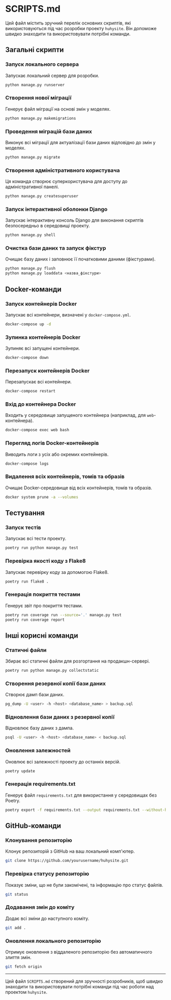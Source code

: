 
# SCRIPTS.md

Цей файл містить зручний перелік основних скриптів, які використовуються під час розробки проекту `huhysite`. Він допоможе швидко знаходити та використовувати потрібні команди.

## Загальні скрипти

### Запуск локального сервера
Запускає локальний сервер для розробки.

```bash
python manage.py runserver
```
### Створення нової міграції
Генерує файл міграції на основі змін у моделях.

```bash
python manage.py makemigrations
```

### Проведення міграцій бази даних
Виконує всі міграції для актуалізації бази даних відповідно до змін у моделях.

```bash
python manage.py migrate
```

### Створення адміністративного користувача
Ця команда створює суперкористувача для доступу до адміністративної панелі.

```bash
python manage.py createsuperuser
```

### Запуск інтерактивної оболонки Django
Запускає інтерактивну консоль Django для виконання скриптів безпосередньо в середовищі проекту.

```bash
python manage.py shell
```

### Очистка бази даних та запуск фікстур
Очищає базу даних і заповнює її початковими даними (фікстурами).

```bash
python manage.py flush
python manage.py loaddata <назва_фікстури>
```

## Docker-команди

### Запуск контейнерів Docker
Запускає всі контейнери, визначені у `docker-compose.yml`.

```bash
docker-compose up -d
```

### Зупинка контейнерів Docker
Зупиняє всі запущені контейнери.

```bash
docker-compose down
```

### Перезапуск контейнерів Docker
Перезапускає всі контейнери.

```bash
docker-compose restart
```

### Вхід до контейнера Docker
Входить у середовище запущеного контейнера (наприклад, для `web`-контейнера).

```bash
docker-compose exec web bash
```

### Перегляд логів Docker-контейнерів
Виводить логи з усіх або окремих контейнерів.

```bash
docker-compose logs
```

### Видалення всіх контейнерів, томів та образів
Очищає Docker-середовище від всіх контейнерів, томів та образів.

```bash
docker system prune -a --volumes
```

## Тестування

### Запуск тестів
Запускає всі тести проекту.

```bash
poetry run python manage.py test
```

### Перевірка якості коду з Flake8
Запускає перевірку коду за допомогою Flake8.

```bash
poetry run flake8 .
```

### Генерація покриття тестами
Генерує звіт про покриття тестами.

```bash
poetry run coverage run --source='.' manage.py test
poetry run coverage report
```

## Інші корисні команди

### Статичні файли
Збирає всі статичні файли для розгортання на продакшн-сервері.

```bash
poetry run python manage.py collectstatic
```

### Створення резервної копії бази даних
Створює дамп бази даних.

```bash
pg_dump -U <user> -h <host> <database_name> > backup.sql
```

### Відновлення бази даних з резервної копії
Відновлює базу даних з дампа.

```bash
psql -U <user> -h <host> <database_name> < backup.sql
```

### Оновлення залежностей
Оновлює всі залежності проекту до останніх версій.

```bash
poetry update
```

### Генерація requirements.txt
Генерує файл `requirements.txt` для використання у середовищах без Poetry.

```bash
poetry export -f requirements.txt --output requirements.txt --without-hashes
```

## GitHub-команди

### Клонування репозиторію
Клонує репозиторій з GitHub на ваш локальний комп'ютер.

```bash
git clone https://github.com/yourusername/huhysite.git
```

### Перевірка статусу репозиторію
Показує зміни, що не були закомічені, та інформацію про статус файлів.
```bash
git status
```

### Додавання змін до коміту
Додає всі зміни до наступного коміту.

```bash
git add .
```
### Оновлення локального репозиторію
Отримує оновлення з віддаленого репозиторію без автоматичного злиття змін.

```bash
git fetch origin
```

---

Цей файл `SCRIPTS.md` створений для зручності розробників, щоб швидко знаходити та використовувати потрібні команди під час роботи над проектом `huhysite`.
